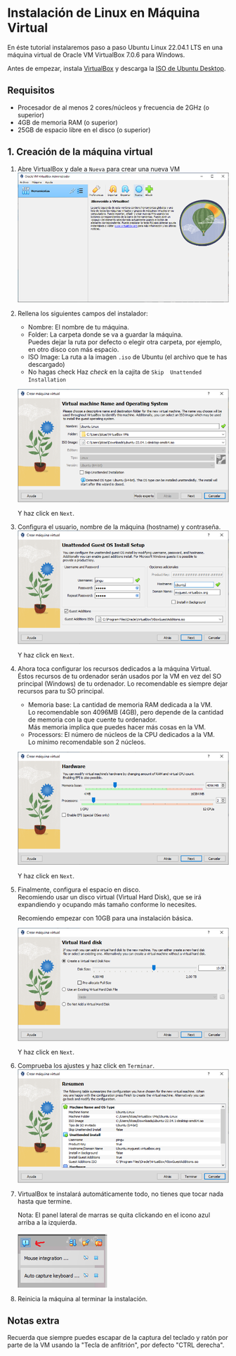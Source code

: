 # Instalación de Linux en Máquina Virtual

En éste tutorial instalaremos paso a paso Ubuntu Linux 22.04.1 LTS en una máquina virtual de Oracle VM VirtualBox 7.0.6 para Windows.

Antes de empezar, instala [VirtualBox](https://www.virtualbox.org/) y descarga la [ISO de Ubuntu Desktop](https://ubuntu.com/download/desktop).

## Requisitos
- Procesador de al menos 2 cores/núcleos y frecuencia de 2GHz (o superior)
- 4GB de memoria RAM (o superior)
- 25GB de espacio libre en el disco (o superior)

## 1. Creación de la máquina virtual

1. Abre VirtualBox y dale a `Nueva` para crear una nueva VM
    ![Paso 1](img/vm-install/vm_1.png)
2. Rellena los siguientes campos del instalador:
    - Nombre: El nombre de tu máquina.
    - Folder: La carpeta donde se va a guardar la máquina.  
    Puedes dejar la ruta por defecto o elegir otra carpeta, por ejemplo, en otro disco con más espacio.
    - ISO Image: La ruta a la imagen `.iso` de Ubuntu (el archivo que te has descargado)
    - No hagas check Haz _check_ en la cajita de `Skip  Unattended Installation`

    ![Paso 2](img/vm-install/vm_2.png)

    Y haz click en `Next`.

3. Configura el usuario, nombre de la máquina (hostname) y contraseña.
    ![Paso 3](img/vm-install/vm_3.png)

    Y haz click en `Next`.

4. Ahora toca configurar los recursos dedicados a la máquina Virtual.  
Éstos recursos de tu ordenador serán usados por la VM en vez del SO principal (Windows) de tu ordenador. Lo recomendable es siempre dejar recursos para tu SO principal.
    - Memoria base: La cantidad de memoria RAM dedicada a la VM.  
    Lo recomendable son 4096MB (4GB), pero depende de la cantidad de memoria con la que cuente tu ordenador.  
    Más memoria implica que puedes hacer más cosas en la VM.
    - Processors: El número de núcleos de la CPU dedicados a la VM.  
    Lo mínimo recomendable son 2 núcleos.

    ![Paso 4](img/vm-install/vm_4.png)

    Y haz click en `Next`.

5. Finalmente, configura el espacio en disco.  
Recomiendo usar un disco virtual (Virtual Hard Disk), que se irá expandiendo y ocupando más tamaño conforme lo necesites.  

    Recomiendo empezar con 10GB para una instalación básica.

    ![Paso 5](img/vm-install/vm_5.png)

    Y haz click en `Next`.

6. Comprueba los ajustes y haz click en `Terminar`.
    ![Paso 6](img/vm-install/vm_6.png)


7. VirtualBox te instalará automáticamente todo, no tienes que tocar nada hasta que termine.  

    Nota: El panel lateral de marras se quita clickando en el icono azul arriba a la izquierda.

    ![Paso 1](img/vm-install/ubuntu_1_2.png)

8. Reinicia la máquina al terminar la instalación.

## Notas extra
Recuerda que siempre puedes escapar de la captura del teclado y ratón por parte de la VM usando la "Tecla de anfitrión", por defecto "CTRL derecha".



